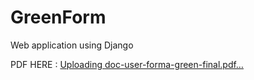 # GreenForm

Web application using Django 

PDF HERE : [Uploading doc-user-forma-green-final.pdf…]()
